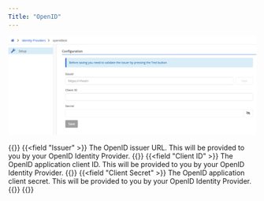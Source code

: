 ```yaml
---
Title: "OpenID"
---
```


![img](idp-fields.png)

{{<fields>}}
{{<field "Issuer" >}}
The OpenID issuer URL. This will be provided to you by your OpenID Identity Provider.
{{</field >}}
{{<field "Client ID" >}}
The OpenID application client ID. This will be provided to you by your OpenID Identity Provider.
{{</field >}}
{{<field "Client Secret" >}}
The OpenID application client secret. This will be provided to you by your OpenID Identity Provider.
{{</field >}}
{{</fields>}}
